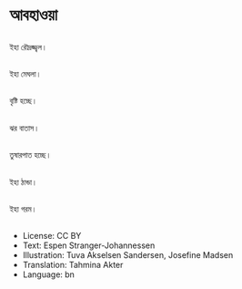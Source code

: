 # আবহাওয়া

##
 ইহা রৌদ্রজ্জ্বল।

##
ইহা মেঘলা।

##
বৃষ্টি হচ্ছে।

##
ঝর বাতাস।

##
তুষারপাত হচ্ছে।

##
ইহা ঠান্ডা।

##
ইহা গরম।

##
* License: CC BY
* Text: Espen Stranger-Johannessen
* Illustration: Tuva Akselsen Sandersen, Josefine Madsen
* Translation: Tahmina Akter
* Language: bn
